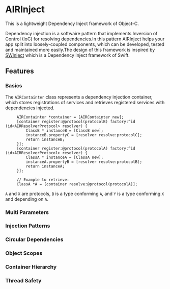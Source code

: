 # AIRInject
This is a lightweight Dependency Inject framework of Object-C.

Dependency injection is a softwaire pattern that implements Inversion of Control (IoC) for resolving dependencies.In this pattern AIRInject helps your app split into loosely-coupled components, which can be developed, tested and maintained more easily.The design of this framework is inspired by [SWInject] which is a Dependency Inject framework of Swift.

[SWinject]: https://github.com/Swinject/Swinject "SWInject"

## Features

### Basics

The `AIRContainter` class represents a dependency injection container, which stores registrations of services and retrieves registered services with dependencies injected.
```Object-C
     AIRContainter *container = [AIRContainter new];
     [container register:@protocol(protocolB) factory:^id (id<AIRResolverProtocol> resolver) {
         ClassB * instanceB = [ClassB new];
         instanceB.propertyC = [resolver resolve:protocolC];
         return instanceB;
     }];
     [container register:@protocol(protocolA) factory:^id (id<AIRResolverProtocol> resolver) {
         ClassA * instanceA = [ClassA new];
         instanceA.propertyB = [resolver resolve:protocolB];
         return instanceA;
     }];
     
     // Example to retrieve:
     ClassA *A = [container resolve:@protocol(protocolA)];
```    
`A` and `X` are protocols, `B` is a type conforming `A`, and `Y` is a type conforming `X` and depending on `A`.
    
### Multi Parameters

### Injection Patterns

### Circular Dependencies

### Object Scopes

### Container Hierarchy

### Thread Safety
